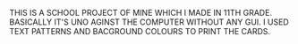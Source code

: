 THIS IS A SCHOOL PROJECT OF MINE WHICH I MADE IN 11TH GRADE.
BASICALLY IT'S UNO AGINST THE COMPUTER WITHOUT ANY GUI.
I USED TEXT PATTERNS AND BACGROUND COLOURS TO PRINT THE CARDS.
